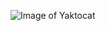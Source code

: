 ![Image of Yaktocat](http://topbestappsforkids.com/bestappsforkids/Grandpa-in-Space-Top-Best-Apps-For-Kids-42.jpg)
